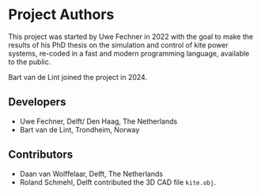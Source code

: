 <!--
SPDX-FileCopyrightText: 2025 Uwe Fechner
SPDX-License-Identifier: MIT
-->

# Project Authors
This project was started by Uwe Fechner in 2022 with the goal to make the results 
of his PhD thesis on the simulation and control of kite power systems, re-coded in a fast and modern programming language, available to the public.

Bart van de Lint joined the project in 2024.

## Developers
- Uwe Fechner, Delft/ Den Haag, The Netherlands
- Bart van de Lint, Trondheim, Norway

## Contributors
- Daan van Wolffelaar, Delft, The Netherlands 
- Roland Schmehl, Delft contributed the 3D CAD file `kite.obj`.
